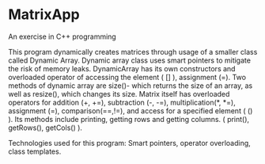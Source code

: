 # MatrixApp
An exercise in C++ programming

This program dynamically creates matrices through usage of a smaller class called Dynamic Array. Dynamic array class uses smart pointers to mitigate the risk of memory leaks. DynamicArray has its own constructors and overloaded operator of accessing the element ( [] ), assignment (=). Two methods of dynamic array are size()- which returns the size of an array, as well as resize(), which changes its size. Matrix itself has overloaded operators for addition (+, +=), subtraction (-, -=), multiplication(*, *=), assignment (=), comparison(==,!=), and access for a specified element ( () ). Its methods include printing, getting rows and getting columns. ( print(), getRows(), getCols() ).

Technologies used for this program: Smart pointers, operator overloading, class templates.

